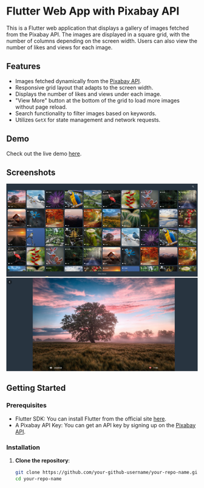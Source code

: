 # Flutter Web App with Pixabay API

This is a Flutter web application that displays a gallery of images fetched from the Pixabay API. The images are displayed in a square grid, with the number of columns depending on the screen width. Users can also view the number of likes and views for each image.

## Features

- Images fetched dynamically from the [Pixabay API](https://pixabay.com/api/).
- Responsive grid layout that adapts to the screen width.
- Displays the number of likes and views under each image.
- "View More" button at the bottom of the grid to load more images without page reload.
- Search functionality to filter images based on keywords.
- Utilizes `GetX` for state management and network requests.

## Demo

Check out the live demo [here](https://deveshkhatuwal.github.io/GalleryApp/).

## Screenshots

![Screenshot of the app](Webapp_screenshot.png)
![Screenshot of the app](Webapp_screenshot1.png)

## Getting Started

### Prerequisites

- Flutter SDK: You can install Flutter from the official site [here](https://flutter.dev/docs/get-started/install).
- A Pixabay API Key: You can get an API key by signing up on the [Pixabay API](https://pixabay.com/api/).

### Installation

1. **Clone the repository**:
   ```bash
   git clone https://github.com/your-github-username/your-repo-name.git
   cd your-repo-name
